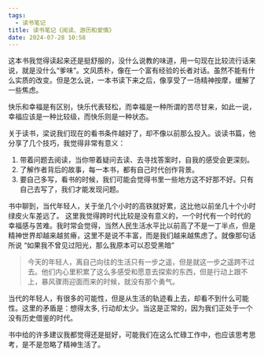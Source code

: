 ```yaml
---
tags:
  - 读书笔记
title: 读书笔记《阅读、游历和爱情》
date: 2024-07-28 10:58
---
```

这本书我觉得读起来还是挺舒服的，没什么说教的味道，用一句现在比较流行话来说，就是没什么“爹味”。文风质朴，像在一个富有经验的长者对话。虽然不能有什么实质的改变。但是怎么说，一本书读下来之后，像享受了一场精神按摩，缓解了一些焦虑。

快乐和幸福是有区别，快乐代表轻松，而幸福是一种所谓的苦尽甘来，如此一说，幸福应该是一种比较级，而快乐则是一种状态。

关于读书，梁说我们现在的看书条件越好了，却不像以前那么投入。谈读书篇，他分享了几个技巧，我觉得非常有意义：
1. 带着问题去阅读，当你带着疑问去读、去寻找答案时，自我的感受会更深刻。
2. 了解作者背后的故事，每一本书，都有自己时代创作背景。
3. 要自己多写，看书的时候，我们可能会觉得书里一些地方这不好那不好。只有自己去写了，我们才能发现问题。

书中聊到，当代年轻人，关于坐几个小时的高铁就好累，这比他以前坐几十个小时绿皮火车差远了。
这里我觉得跨时代比较是没有意义的，一个时代有一个时代的幸福感与苦难。我时常会觉得，当然人民生活水平比以前高了不是一丁半点，但是精神世界却越来越贫瘠，这里不是说不丰富，而是我们越来越焦虑了。就像那句话所说 “如果我不曾见过阳光，那么我原本可以忍受黑暗”

> 今天的年轻人，离自己向往的生活只有一步之遥，但是就这一步之遥跨不过去。他们内心里积累了这么多感受和愿意去探索的东西，但是行动上跟不上，暴风骤雨迎面而来的时候，就没有那个勇气。

当代的年轻人，有很多的可能性，但是从生活的轨迹看上去，却看不到什么可能性。这里的矛盾是：想得太多, 行动却太少。当这是正常的，因为我们正处于一个没有历史借鉴的时代。

书中给的许多建议我都觉得还是挺好，可能我们在这么忙碌工作中，也应该思考思考，是不是忽略了精神生活了。